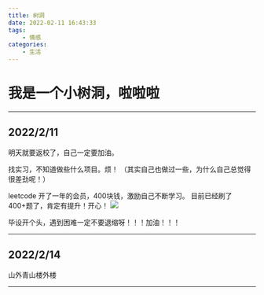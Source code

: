 ```yaml
---
title: 树洞
date: 2022-02-11 16:43:33
tags:
    - 情感
categories:
    - 生活
---
```

# 我是一个小树洞，啦啦啦
--- 
## 2022/2/11

明天就要返校了，自己一定要加油。

找实习，不知道做些什么项目。烦！
（其实自己也做过一些，为什么自己总觉得很差劲呢！）

leetcode 开了一年的会员，400块钱，激励自己不断学习。
目前已经刷了400+题了，肯定有提升！开心！
![](https://cdn.jsdelivr.net/gh/onlywant/blog_img/img/hexo_write/20220211164742.png)

毕设开个头，遇到困难一定不要退缩呀！！！加油！！！

---
## 2022/2/14
山外青山楼外楼

---